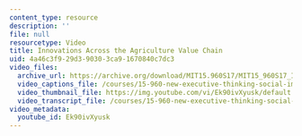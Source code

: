 ```yaml
---
content_type: resource
description: ''
file: null
resourcetype: Video
title: Innovations Across the Agriculture Value Chain
uid: 4a46c3f9-29d3-9030-3ca9-1670840c7dc3
video_files:
  archive_url: https://archive.org/download/MIT15.960S17/MIT15_960S17_Interview_3_Doreen_300k.mp4
  video_captions_file: /courses/15-960-new-executive-thinking-social-impact-technology-projects-fall-2017-spring-2018/af8e5a5914055de591104ea1f93673c9_Ek90ivXyusk.vtt
  video_thumbnail_file: https://img.youtube.com/vi/Ek90ivXyusk/default.jpg
  video_transcript_file: /courses/15-960-new-executive-thinking-social-impact-technology-projects-fall-2017-spring-2018/920a4e762414fc5b02aeaf961e499b2d_Ek90ivXyusk.pdf
video_metadata:
  youtube_id: Ek90ivXyusk
---
```

